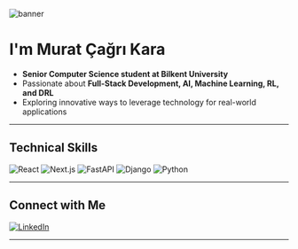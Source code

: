 ![banner](https://github.com/user-attachments/assets/c22157f7-7039-4a04-9149-20ea41f0704b)

# I'm Murat Çağrı Kara

- **Senior Computer Science student at Bilkent University**  
- Passionate about **Full-Stack Development, AI, Machine Learning, RL, and DRL**  
- Exploring innovative ways to leverage technology for real-world applications  

---

## Technical Skills  

![React](https://img.shields.io/badge/react-%2320232a.svg?style=for-the-badge&logo=react&logoColor=%2361DAFB)
![Next.js](https://img.shields.io/badge/Next-black?style=for-the-badge&logo=next.js&logoColor=white)
![FastAPI](https://img.shields.io/badge/FastAPI-005571?style=for-the-badge&logo=fastapi)
![Django](https://img.shields.io/badge/django-%23092E20.svg?style=for-the-badge&logo=django&logoColor=white)
![Python](https://img.shields.io/badge/python-3670A0?style=for-the-badge&logo=python&logoColor=ffdd54)  

---

## Connect with Me  

[![LinkedIn](https://img.shields.io/badge/LinkedIn-0077B5?style=for-the-badge&logo=linkedin&logoColor=white)](https://www.linkedin.com/in/murat-cagri-kara)  

---

<!---
Murat-Cagri/Murat-Cagri is a ✨ special ✨ repository because its `README.md` (this file) appears on your GitHub profile.
You can click the Preview link to take a look at your changes.
--->
